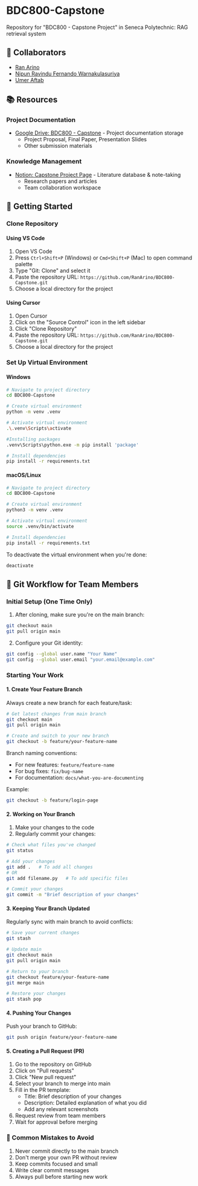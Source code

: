 # BDC800-Capstone
Repository for "BDC800 - Capstone Project" in Seneca Polytechnic: RAG retrieval system

## 👥 Collaborators

- [Ran Arino](https://github.com/RanArino)
- [Nipun Ravindu Fernando Warnakulasuriya](https://github.com/Nipunfdo-git)
- [Umer Aftab](https://github.com/uaftab101-git)

## 📚 Resources

### Project Documentation
- [Google Drive: BDC800 - Capstone](https://drive.google.com/drive/folders/1jclLloZ07zzy-dRU02OAHqAbOkTywCYA?usp=sharing) - Project documentation storage
  - Project Proposal, Final Paper, Presentation Slides
  - Other submission materials

### Knowledge Management
- [Notion: Capstone Project Page](https://www.notion.so/Capstone-Project-Page-1755dbaba5c080dbae60fbb4eff2f8bf?pvs=4) - Literature database & note-taking
  - Research papers and articles
  - Team collaboration workspace

## 🚀 Getting Started

### Clone Repository

#### Using VS Code
1. Open VS Code
2. Press `Ctrl+Shift+P` (Windows) or `Cmd+Shift+P` (Mac) to open command palette
3. Type "Git: Clone" and select it
4. Paste the repository URL: `https://github.com/RanArino/BDC800-Capstone.git`
5. Choose a local directory for the project

#### Using Cursor
1. Open Cursor
2. Click on the "Source Control" icon in the left sidebar
3. Click "Clone Repository"
4. Paste the repository URL: `https://github.com/RanArino/BDC800-Capstone.git`
5. Choose a local directory for the project

### Set Up Virtual Environment

#### Windows
```bash
# Navigate to project directory
cd BDC800-Capstone

# Create virtual environment
python -m venv .venv

# Activate virtual environment
.\.venv\Scripts\activate

#Installing packages
.venv\Scripts\python.exe -m pip install 'package' 

# Install dependencies
pip install -r requirements.txt
```

#### macOS/Linux
```bash
# Navigate to project directory
cd BDC800-Capstone

# Create virtual environment
python3 -m venv .venv

# Activate virtual environment
source .venv/bin/activate

# Install dependencies
pip install -r requirements.txt
```

To deactivate the virtual environment when you're done:
```bash
deactivate
```

## 🌿 Git Workflow for Team Members

### Initial Setup (One Time Only)
1. After cloning, make sure you're on the main branch:
```bash
git checkout main
git pull origin main
```

2. Configure your Git identity:
```bash
git config --global user.name "Your Name"
git config --global user.email "your.email@example.com"
```

### Starting Your Work

#### 1. Create Your Feature Branch
Always create a new branch for each feature/task:
```bash
# Get latest changes from main branch
git checkout main
git pull origin main

# Create and switch to your new branch
git checkout -b feature/your-feature-name
```

Branch naming conventions:
- For new features: `feature/feature-name`
- For bug fixes: `fix/bug-name`
- For documentation: `docs/what-you-are-documenting`

Example:
```bash
git checkout -b feature/login-page
```

#### 2. Working on Your Branch
1. Make your changes to the code
2. Regularly commit your changes:
```bash
# Check what files you've changed
git status

# Add your changes
git add .   # To add all changes
# OR
git add filename.py   # To add specific files

# Commit your changes
git commit -m "Brief description of your changes"
```

#### 3. Keeping Your Branch Updated
Regularly sync with main branch to avoid conflicts:
```bash
# Save your current changes
git stash

# Update main
git checkout main
git pull origin main

# Return to your branch
git checkout feature/your-feature-name
git merge main

# Restore your changes
git stash pop
```

#### 4. Pushing Your Changes
Push your branch to GitHub:
```bash
git push origin feature/your-feature-name
```

#### 5. Creating a Pull Request (PR)
1. Go to the repository on GitHub
2. Click on "Pull requests"
3. Click "New pull request"
4. Select your branch to merge into main
5. Fill in the PR template:
   - Title: Brief description of your changes
   - Description: Detailed explanation of what you did
   - Add any relevant screenshots
6. Request review from team members
7. Wait for approval before merging

### 🚫 Common Mistakes to Avoid
1. Never commit directly to the main branch
2. Don't merge your own PR without review
3. Keep commits focused and small
4. Write clear commit messages
5. Always pull before starting new work

